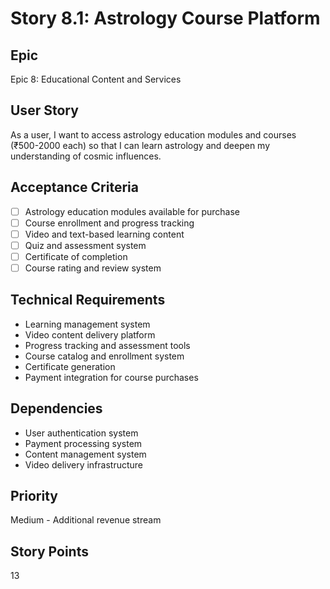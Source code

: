 # Story 8.1: Astrology Course Platform

## Epic
Epic 8: Educational Content and Services

## User Story
As a user, I want to access astrology education modules and courses (₹500-2000 each) so that I can learn astrology and deepen my understanding of cosmic influences.

## Acceptance Criteria
- [ ] Astrology education modules available for purchase
- [ ] Course enrollment and progress tracking
- [ ] Video and text-based learning content
- [ ] Quiz and assessment system
- [ ] Certificate of completion
- [ ] Course rating and review system

## Technical Requirements
- Learning management system
- Video content delivery platform
- Progress tracking and assessment tools
- Course catalog and enrollment system
- Certificate generation
- Payment integration for course purchases

## Dependencies
- User authentication system
- Payment processing system
- Content management system
- Video delivery infrastructure

## Priority
Medium - Additional revenue stream

## Story Points
13